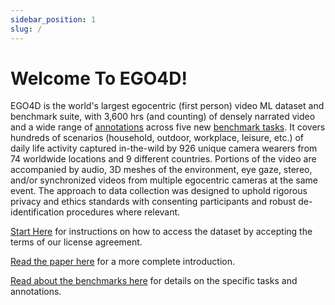 ```yaml
---
sidebar_position: 1
slug: /
---
```


# Welcome To EGO4D!

EGO4D is the world's largest egocentric (first person) video ML dataset and benchmark suite, with 3,600 hrs (and counting) of densely narrated video and a wide range of [annotations](./data-overview.md) across five new [benchmark tasks](./benchmarks/overview.md).  It covers hundreds of scenarios (household, outdoor, workplace, leisure, etc.) of daily life activity captured in-the-wild by 926 unique camera wearers from 74 worldwide locations and 9 different countries.  Portions of the video are accompanied by audio, 3D meshes of the environment, eye gaze, stereo, and/or synchronized videos from multiple egocentric cameras at the same event.  The approach to data collection was designed to uphold rigorous privacy and ethics standards with consenting participants and robust de-identification procedures where relevant.

[Start Here](./start-here.md) for instructions on how to access the dataset by accepting the terms of our license agreement.

[Read the paper here](https://arxiv.org/abs/2110.07058) for a more complete introduction.

[Read about the benchmarks here](./benchmarks/overview.md) for details on the specific tasks and annotations.
